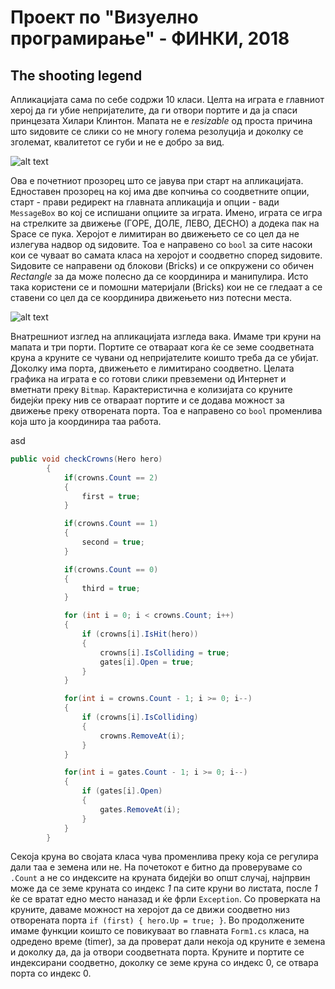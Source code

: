 # Проект по "Визуелно програмирање" - ФИНКИ, 2018


## The shooting legend

Апликацијата сама по себе содржи 10 класи. Целта на играта е главниот херој да ги убие непријателите, да ги отвори портите и да ја спаси принцезата Хилари Клинтон. Мапата не е *resizable* од проста причина што ѕидовите се слики со не многу голема резолуција и доколку се зголемат, квалитетот се губи и не е добро за вид.

![alt text](https://i.imgur.com/WIUjwEj.png)

Ова е почетниот прозорец што се јавува при старт на апликацијата. Едноставен прозорец на кој има две копчиња со соодветните опции, старт - прави редирект на главната апликација и опции - вади ```MessageBox``` во кој се испишани опциите за играта. Имено, играта се игра на стрелките за движење (ГОРЕ, ДОЛЕ, ЛЕВО, ДЕСНО) а додека пак на Space се пука. Херојот е лимитиран во движењето се со цел да не излегува надвор од ѕидовите. Тоа е направено со ```bool``` за сите насоки кои се чуваат во самата класа на херојот и соодветно според ѕидовите. Ѕидовите се направени од блокови (Bricks) и се опкружени со обичен *Rectangle* за да може полесно да се координира и манипулира. Исто така користени се и помошни материјали (Bricks) кои не се гледаат а се ставени со цел да се координира движењето низ потесни места.

![alt text](https://i.imgur.com/axbezZm.png)

Внатрешниот изглед на апликацијата изгледа вака. Имаме три круни на мапата и три порти. Портите се отвараат кога ќе се земе соодветната круна а круните се чувани од непријателите коишто треба да се убијат. Доколку има порта, движењето е лимитирано соодветно. Целата графика на играта е со готови слики превземени од Интернет и вметнати преку ```Bitmap```. Карактеристична е колизијата со круните бидејќи преку нив се отвараат портите и се додава можност за движење преку отворената порта. Тоа е направено со ```bool``` променлива која што ја координира таа работа.

asd
``` c# 
public void checkCrowns(Hero hero)
        {
            if(crowns.Count == 2)
            {
                first = true;
            }

            if(crowns.Count == 1)
            {
                second = true;
            }

            if(crowns.Count == 0)
            {
                third = true;
            }

            for (int i = 0; i < crowns.Count; i++)
            {
                if (crowns[i].IsHit(hero))
                {
                    crowns[i].IsColliding = true;
                    gates[i].Open = true;
                }
            }

            for(int i = crowns.Count - 1; i >= 0; i--)
            {
                if (crowns[i].IsColliding)
                {
                    crowns.RemoveAt(i);
                }
            }

            for(int i = gates.Count - 1; i >= 0; i--)
            {
                if (gates[i].Open)
                {
                    gates.RemoveAt(i);
                }
            }
        }
 ```
 Секоја круна во својата класа чува променлива преку која се регулира дали таа е земена или не. На почетокот е битно да проверуваме со ```.Count``` а не со индексите на круната бидејќи во општ случај, најпрвин може да се земе круната со индекс *1* па сите круни во листата, после *1* ќе се вратат едно место наназад и ќе фрли ```Exception```. Со проверката на круните, даваме можност на херојот да се движи соодветно низ отворената порта ```if (first)
                {
                    hero.Up = true;
                }```. Во продолжените имаме функции коишто се повикуваат во главната ```Form1.cs``` класа, на одредено време (timer), за да проверат дали некоја од круните е земена и доколку да, да ја отвори соодветната порта. Круните и портите се индексирани соодветно, доколку се земе круна со индекс 0, се отвара порта со индекс 0.

